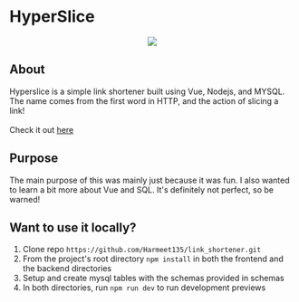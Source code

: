 # HyperSlice

<div align="center">
  <img src="https://imgur.com/wFGQAHR"/>
</div>

## About
Hyperslice is a simple link shortener built using Vue, Nodejs, and MYSQL. The name comes from the first word in HTTP, and the action of slicing a link! <br><br>
Check it out [here](https://link-shortener-sandy.vercel.app/)

## Purpose
The main purpose of this was mainly just because it was fun. I also wanted to learn a bit more about Vue and SQL. It's definitely not perfect, so be warned!

## Want to use it locally?
1. Clone repo ```https://github.com/Harmeet135/link_shortener.git```
2. From the project's root directory `npm install` in both the frontend and the backend directories
3. Setup and create mysql tables with the schemas provided in schemas
4. In both directories, run `npm run dev` to run development previews
